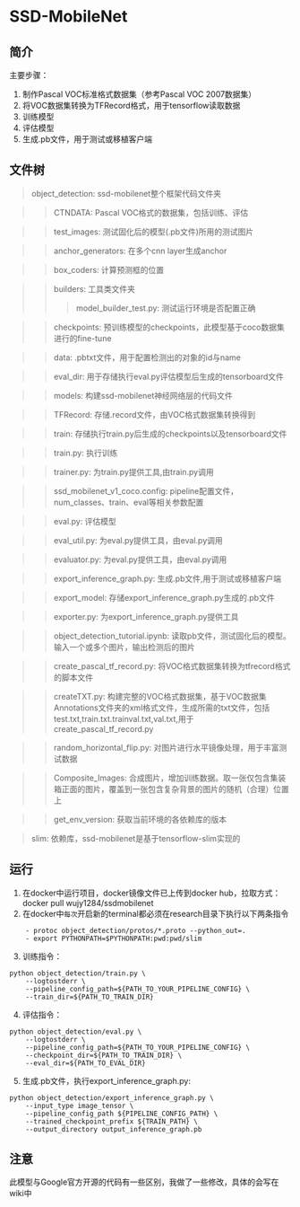 SSD-MobileNet
===
简介
---
主要步骤：
1. 制作Pascal VOC标准格式数据集（参考Pascal VOC 2007数据集）
2. 将VOC数据集转换为TFRecord格式，用于tensorflow读取数据
3. 训练模型
4. 评估模型
5. 生成.pb文件，用于测试或移植客户端

文件树
---
> object_detection: ssd-mobilenet整个框架代码文件夹  

>> CTNDATA: Pascal VOC格式的数据集，包括训练、评估  

>> test_images: 测试固化后的模型(.pb文件)所用的测试图片  

>> anchor_generators: 在多个cnn layer生成anchor  

>> box_coders: 计算预测框的位置  
  
>> builders:  工具类文件夹  
>>> model_builder_test.py: 测试运行环境是否配置正确

>> checkpoints: 预训练模型的checkpoints，此模型基于coco数据集进行的fine-tune  

>> data: .pbtxt文件，用于配置检测出的对象的id与name  

>> eval_dir: 用于存储执行eval.py评估模型后生成的tensorboard文件  

>> models: 构建ssd-mobilenet神经网络层的代码文件  

>> TFRecord: 存储.record文件，由VOC格式数据集转换得到  

>> train: 存储执行train.py后生成的checkpoints以及tensorboard文件  

>> train.py: 执行训练  

>> trainer.py: 为train.py提供工具,由train.py调用  

>> ssd_mobilenet_v1_coco.config: pipeline配置文件，num_classes、train、eval等相关参数配置  

>> eval.py: 评估模型  

>> eval_util.py: 为eval.py提供工具，由eval.py调用  

>> evaluator.py: 为eval.py提供工具，由eval.py调用  

>> export_inference_graph.py: 生成.pb文件,用于测试或移植客户端  

>> export_model: 存储export_inference_graph.py生成的.pb文件  

>> exporter.py: 为export_inference_graph.py提供工具  

>> object_detection_tutorial.ipynb: 读取pb文件，测试固化后的模型。输入一个或多个图片，输出检测后的图片  

>> create_pascal_tf_record.py: 将VOC格式数据集转换为tfrecord格式的脚本文件  

>> createTXT.py: 构建完整的VOC格式数据集，基于VOC数据集Annotations文件夹的xml格式文件，生成所需的txt文件，包括test.txt,train.txt.trainval.txt,val.txt,用于create_pascal_tf_record.py  

>> random_horizontal_flip.py: 对图片进行水平镜像处理，用于丰富测试数据  

>> Composite_Images: 合成图片，增加训练数据。取一张仅包含集装箱正面的图片，覆盖到一张包含复杂背景的图片的随机（合理）位置上  

>> get_env_version: 获取当前环境的各依赖库的版本

> slim: 依赖库，ssd-mobilenet是基于tensorflow-slim实现的

运行
---
1. 在docker中运行项目，docker镜像文件已上传到docker hub，拉取方式：docker pull wujy1284/ssdmobilenet
2. 在docker中`每次`开启新的terminal都必须在research目录下执行以下两条指令
```
	- protoc object_detection/protos/*.proto --python_out=.
	- export PYTHONPATH=$PYTHONPATH:pwd:pwd/slim
```
3. 训练指令：
```
python object_detection/train.py \
    --logtostderr \
    --pipeline_config_path=${PATH_TO_YOUR_PIPELINE_CONFIG} \
    --train_dir=${PATH_TO_TRAIN_DIR}
```
4. 评估指令：
```
python object_detection/eval.py \
    --logtostderr \
    --pipeline_config_path=${PATH_TO_YOUR_PIPELINE_CONFIG} \
    --checkpoint_dir=${PATH_TO_TRAIN_DIR} \
    --eval_dir=${PATH_TO_EVAL_DIR}
```
5. 生成.pb文件，执行export_inference_graph.py:
```
python object_detection/export_inference_graph.py \
    --input_type image_tensor \
    --pipeline_config_path ${PIPELINE_CONFIG_PATH} \
    --trained_checkpoint_prefix ${TRAIN_PATH} \
    --output_directory output_inference_graph.pb
```

注意
---
此模型与Google官方开源的代码有一些区别，我做了一些修改，具体的会写在wiki中